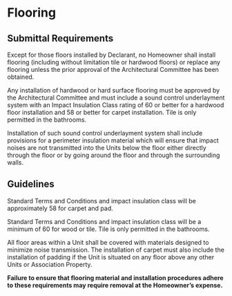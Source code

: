# Flooring

## Submittal Requirements

Except for those floors installed by Declarant, no Homeowner shall install flooring \(including without limitation tile or hardwood floors\) or replace any flooring unless the prior approval of the Architectural Committee has been obtained.

Any installation of hardwood or hard surface flooring must be approved by the Architectural Committee and must include a sound control underlayment system with an Impact Insulation Class rating of 60 or better for a hardwood floor installation and 58 or better for carpet installation. Tile is only permitted in the bathrooms.

Installation of such sound control underlayment system shall include provisions for a perimeter insulation material which will ensure that impact noises are not transmitted into the Units below the floor either directly through the floor or by going around the floor and through the surrounding walls.

## Guidelines

Standard Terms and Conditions and impact insulation class will be approximately 58 for carpet and pad.

Standard Terms and Conditions and impact insulation class will be a minimum of 60 for wood or tile. Tile is only permitted in the bathrooms.

All floor areas within a Unit shall be covered with materials designed to minimize noise transmission. The installation of carpet must also include the installation of padding if the Unit is situated on any floor above any other Units or Association Property.

**Failure to ensure that flooring material and installation procedures adhere to these requirements may require removal at the Homeowner’s expense.**

